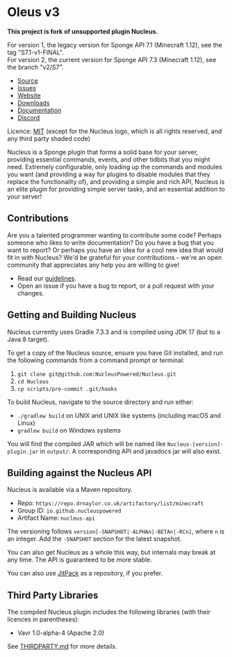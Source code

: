Oleus v3
====

**This project is fork of unsupported plugin Nucleus.**

For version 1, the legacy version for Sponge API 7.1 (Minecraft 1.12), see the tag "S7.1-v1-FINAL".\
For version 2, the current version for Sponge API 7.3 (Minecraft 1.12), see the branch "v2/S7".

* [Source]
* [Issues]
* [Website]
* [Downloads]
* [Documentation]
* [Discord]

Licence: [MIT](LICENSE.md) (except for the Nucleus logo, which is all rights reserved, and any third party shaded code)

Nucleus is a Sponge plugin that forms a solid base for your server, providing essential commands, events, and other
tidbits that you might need. Extremely configurable, only loading up the commands and modules you want (and providing a way for
plugins to disable modules that they replace the functionality of), and providing a simple and rich API, Nucleus is an
elite plugin for providing simple server tasks, and an essential addition to your server!

## Contributions

Are you a talented programmer wanting to contribute some code? Perhaps someone who likes to write documentation? Do you 
have a bug that you want to report? Or perhaps you have an idea for a cool new idea that would fit in with Nucleus? We'd
be grateful for your contributions - we're an open community that appreciates any help you are willing to give!

* Read our [guidelines].
* Open an issue if you have a bug to report, or a pull request with your changes.

## Getting and Building Nucleus

Nucleus currently uses Gradle 7.3.3 and is compiled using JDK 17 (but to a Java 8 target). 

To get a copy of the Nucleus source, ensure you have Git installed, and run the following commands from a command prompt
or terminal:

1. `git clone git@github.com:NucleusPowered/Nucleus.git`
2. `cd Nucleus`
3. `cp scripts/pre-commit .git/hooks`

To build Nucleus, navigate to the source directory and run either:

* `./gradlew build` on UNIX and UNIX like systems (including macOS and Linux)
* `gradlew build` on Windows systems

You will find the compiled JAR which will be named like `Nucleus-[version]-plugin.jar` in `output/`. A corresponding API and
javadocs jar will also exist.

## Building against the Nucleus API

Nucleus is available via a Maven repository.

* Repo: `https://repo.drnaylor.co.uk/artifactory/list/minecraft`
* Group ID: `io.github.nucleuspowered`
* Artifact Name: `nucleus-api`

The versioning follows `version[-SNAPSHOT|-ALPHAn|-BETAn|-RCn]`, where `n` is an integer. Add the `-SNAPSHOT` section for the latest snapshot.

You can also get Nucleus as a whole this way, but internals may break at any time. The API is guaranteed to be more stable.

You can also use [JitPack](https://jitpack.io/#NucleusPowered/Nucleus) as a repository, if you prefer.

## Third Party Libraries

The compiled Nucleus plugin includes the following libraries (with their licences in parentheses):

* Vavr 1.0-alpha-4 (Apache 2.0)

See [THIRDPARTY.md](THIRDPARTY.md) for more details.

[Source]: https://github.com/NucleusPowered/Nucleus
[Issues]: https://github.com/NucleusPowered/Nucleus/issues
[Downloads]: https://github.com/NucleusPowered/Nucleus/releases
[Website]: http://v2.nucleuspowered.org/
[Documentation]: http://v2.nucleuspowered.org/docs
[guidelines]: Contributing.md
[Discord]: https://discord.gg/A9QHG5H
